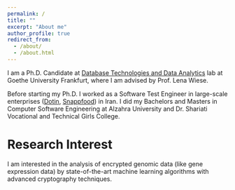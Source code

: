 ```yaml
---
permalink: /
title: ""
excerpt: "About me"
author_profile: true
redirect_from: 
  - /about/
  - /about.html
---
```


I am a Ph.D. Candidate at [Database Technologies and Data Analytics](http://www.dbda.cs.uni-frankfurt.de/) lab at Goethe University Frankfurt, where I am advised by Prof. Lena Wiese.

Before starting my Ph.D. I worked as a Software Test Engineer in large-scale enterprises ([Dotin](https://www.dotin.ir/en/), [Snappfood](https://snappfood.ir/)) in Iran. I did my Bachelors and Masters in Computer Software Engineering at Alzahra University and Dr. Shariati Vocational and Technical Girls College.

Research Interest
======
I am interested in the analysis of encrypted genomic data (like gene expression data) by state-of-the-art machine learning algorithms with advanced cryptography techniques.
